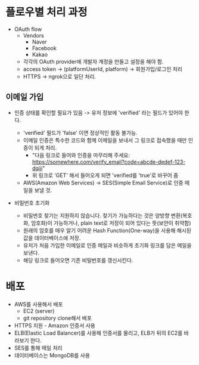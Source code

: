 # 플로우별 처리 과정

- OAuth flow
  - Vendors
    - Naver
    - Facebook
    - Kakao
  - 각각의 OAuth provider에 개발자 계정을 만들고 설정을 해야 함.
  - access token -> (platformUserId, platform) -> 회원가입/로그인 처리
  - HTTPS -> ngrok으로 일단 처리.

## 이메일 가입

- 인증 상태를 확인할 필요가 있음 -> 유저 정보에 'verified' 라는 필드가 있어야 한다.

  - 'verified' 필드가 'false' 이면 정상적인 활동 불가능.
  - 이메일 인증은 특수한 코드와 함께 이메일을 보내서 그 링크로 접속했을 때만 인증이 되게 처리.
    - "다음 링크로 들어와 인증을 마무리해 주세요: https://somewhere.com/verify_email?code=abcde-dedef-123-dqiji"
    - 위 링크로 'GET' 해서 들어오게 되면 'verified를 'true'로 바꾸어 줌
  - AWS(Amazon Web Services) -> SES(Simple Email Service)로 인증 메일을 보낼 것.

- 비밀번호 초기화
  - 비밀번호 찾기는 지원하지 않습니다. 찾기가 가능하다는 것은 양방향 변환(복호화, 암호화)이 가능하거나, plain text로 저장이 되어 있다는 뜻(보안이 취약함)
  - 원래의 암호를 매우 알기 어려운 Hash Function(One-way)을 사용해 해시된 값을 데이터베이스에 저장.
  - 유저가 처음 가입한 이메일로 인증 메일과 비슷하게 초기화 링크를 담은 메일을 보낸다.
  - 해당 링크로 들어오면 기존 비밀번호를 갱신시킨다.

# 배포

- AWS를 사용해서 배포
  - EC2 (server)
  - git repository clone해서 배포
- HTTPS 지원 - Amazon 인증서 사용
- ELB(Elastic Load Balancer)를 사용해 인증서를 물리고, ELB가 뒤의 EC2를 바라보기 한다.
- SES를 통해 메일 처리
- 데이터베이스는 MongoDB를 사용
